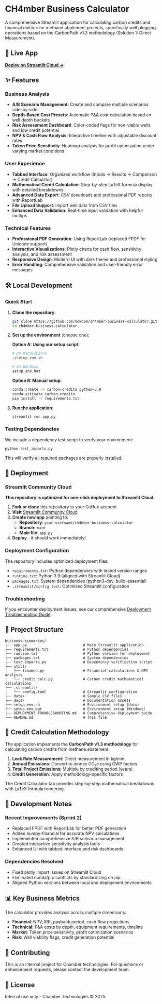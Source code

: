 # CH4mber Business Calculator

A comprehensive Streamlit application for calculating carbon credits and financial metrics for methane abatement projects, specifically well plugging operations based on the CarbonPath v1.3 methodology (Solution 1: Direct Measurement).

## 🚀 Live App

**[Deploy on Streamlit Cloud →](https://ch4mber-business-calculator-hgsakhjsfoc7aquagvcvge.streamlit.app/)**

## ✨ Features

### Business Analysis
- **A/B Scenario Management**: Create and compare multiple scenarios side-by-side
- **Depth-Based Cost Presets**: Automatic P&A cost calculation based on well depth buckets
- **Risk Assessment Dashboard**: Color-coded flags for non-viable wells and low credit potential
- **NPV & Cash Flow Analysis**: Interactive timeline with adjustable discount rates
- **Token Price Sensitivity**: Heatmap analysis for profit optimization under varying market conditions

### User Experience
- **Tabbed Interface**: Organized workflow (Inputs → Results → Comparison → Credit Calculator)
- **Mathematical Credit Calculation**: Step-by-step LaTeX formula display with detailed breakdowns
- **Advanced Data Export**: CSV downloads and professional PDF reports with ReportLab
- **File Upload Support**: Import well data from CSV files
- **Enhanced Data Validation**: Real-time input validation with helpful tooltips

### Technical Features
- **Professional PDF Generation**: Using ReportLab (replaced FPDF for Unicode support)
- **Interactive Visualizations**: Plotly charts for cash flow, sensitivity analysis, and risk assessment
- **Responsive Design**: Modern UI with dark theme and professional styling
- **Error Handling**: Comprehensive validation and user-friendly error messages

## 🛠 Local Development

### Quick Start

1. **Clone the repository**:
   ```bash
   git clone https://github.com/mowcom/ch4mber-business-calculator.git
   cd ch4mber-business-calculator
   ```

2. **Set up the environment** (choose one):

   **Option A: Using our setup script**:
   ```bash
   # On macOS/Linux
   ./setup_env.sh
   
   # On Windows
   setup_env.bat
   ```

   **Option B: Manual setup**:
   ```bash
   conda create -n carbon-credits python=3.9
   conda activate carbon-credits
   pip install -r requirements.txt
   ```

3. **Run the application**:
   ```bash
   streamlit run app.py
   ```

### Testing Dependencies

We include a dependency test script to verify your environment:

```bash
python test_imports.py
```

This will verify all required packages are properly installed.

## 🚀 Deployment

### Streamlit Community Cloud

**This repository is optimized for one-click deployment to Streamlit Cloud.**

1. **Fork or clone** this repository to your GitHub account
2. **Visit** [Streamlit Community Cloud](https://streamlit.io/cloud)
3. **Create new app** pointing to:
   - **Repository**: `your-username/ch4mber-business-calculator`
   - **Branch**: `main`
   - **Main file**: `app.py`
4. **Deploy** - it should work immediately!

### Deployment Configuration

The repository includes optimized deployment files:
- `requirements.txt`: Python dependencies with tested version ranges
- `runtime.txt`: Python 3.9 (aligned with Streamlit Cloud)
- `packages.txt`: System dependencies (python3-dev, build-essential)
- `.streamlit/config.toml`: Optimized Streamlit configuration

### Troubleshooting

If you encounter deployment issues, see our comprehensive [Deployment Troubleshooting Guide](DEPLOYMENT_TROUBLESHOOTING.md).

## 📁 Project Structure

```
business-scenarios/
├── app.py                          # Main Streamlit application
├── requirements.txt                # Python dependencies  
├── runtime.txt                     # Python version for deployment
├── packages.txt                    # System dependencies
├── test_imports.py                 # Dependency verification script
├── utils/
│   ├── finance.py                  # Financial calculations & NPV analysis
│   └── credit_calc.py              # Carbon credit mathematical calculations
├── .streamlit/
│   └── config.toml                 # Streamlit configuration
├── data/                           # Sample CSV files
├── docs/                           # Documentation assets
├── setup_env.sh                    # Environment setup (Unix)
├── setup_env.bat                   # Environment setup (Windows)
├── DEPLOYMENT_TROUBLESHOOTING.md   # Comprehensive deployment guide
└── README.md                       # This file
```

## 🧮 Credit Calculation Methodology

The application implements the **CarbonPath v1.3 methodology** for calculating carbon credits from methane abatement:

1. **Leak Rate Measurement**: Direct measurement in kg/min
2. **Annual Emissions**: Convert to tonnes CO₂e using GWP factors
3. **Total Project Emissions**: Multiply by crediting period (years)
4. **Credit Generation**: Apply methodology-specific factors

The Credit Calculator tab provides step-by-step mathematical breakdowns with LaTeX formula rendering.

## 🔧 Development Notes

### Recent Improvements (Sprint 2)
- Replaced FPDF with ReportLab for better PDF generation
- Added numpy-financial for accurate NPV calculations  
- Implemented comprehensive A/B scenario management
- Created interactive sensitivity analysis tools
- Enhanced UI with tabbed interface and risk dashboards

### Dependencies Resolved
- Fixed plotly import issues on Streamlit Cloud
- Eliminated conda/pip conflicts by standardizing on pip
- Aligned Python versions between local and deployment environments

## 📊 Key Business Metrics

The calculator provides analysis across multiple dimensions:
- **Financial**: NPV, IRR, payback period, cash flow projections
- **Technical**: P&A costs by depth, equipment requirements, timeline
- **Market**: Token price sensitivity, profit optimization scenarios
- **Risk**: Well viability flags, credit generation potential

## 🤝 Contributing

This is an internal project for Chamber technologies. For questions or enhancement requests, please contact the development team.

## 📄 License

Internal use only - Chamber Technologies © 2025 